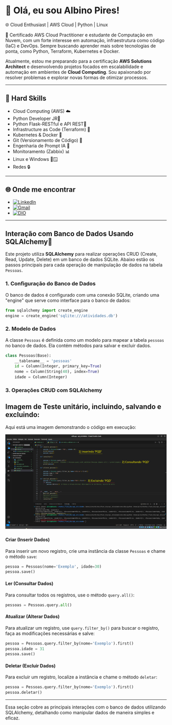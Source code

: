 # 👋 Olá, eu sou Albino Pires!

🌐 Cloud Enthusiast | AWS Cloud | Python | Linux 

🚀 Certificado AWS Cloud Practitioner e estudante de Computação em Nuvem, com um forte interesse em automação, infraestrutura como código (IaC) e DevOps. Sempre buscando aprender mais sobre tecnologias de ponta, como Python, Terraform, Kubernetes e Docker.

Atualmente, estou me preparando para a certificação **AWS Solutions Architect** e desenvolvendo projetos focados em escalabilidade e automação em ambientes de **Cloud Computing**. Sou apaixonado por resolver problemas e explorar novas formas de otimizar processos.

---

## 🚀 Hard Skills

- Cloud Computing (AWS) ☁️
- Python Developer JR🐍
- Python Flask-RESTful e API REST🐍
- Infrastructure as Code (Terraform) 📜
- Kubernetes & Docker 🐳
- Git (Versionamento de Código) 🔧
- Engenharia de Prompt IA 🤖
- Monitoramento (Zabbix) 📊
- Linux e Windows 🐧🪟
- Redes 🔒

---

## 🌐 Onde me encontrar

- [![LinkedIn](https://img.shields.io/badge/LinkedIn-0077B5?style=for-the-badge&logo=linkedin&logoColor=white)](https://www.linkedin.com/in/albino-pires-b188391b3/)
- [![Gmail](https://img.shields.io/badge/Gmail-333333?style=for-the-badge&logo=gmail&logoColor=red)](mailto:albinofp34@gmail.com)
- [![DIO](https://img.shields.io/badge/DIO-30A3DC?style=for-the-badge&logo=data:image/png;base64,iVBORw0KGgoAAAANSUhEUgAAAMgAAADICAMAAACahl6sAAAAKlBMVEUBCQn///8AAADMzMzX19fGxsYxMTHs7OypqanU1NQsLCwzMzNdXV2ampqysrKg2cPMAAAAAXRSTlMAQObYZgAAAP9JREFUeF7t2qEJwiAQRNGZyP9Xzr4W0NBBA8+YkUdm7p+al0FCIiCAQCBBgO+BX8dGZNBjJXyD8UK1y8GAQHBwAAAAAAAAAAAAB8x/wuJ3tnN/C+HYTnZO8LN+SrmU2/klrTG/VqXWQt6SbvmNbclY/TGWaTXc6zxVqXt8lrbGR2xJSfbbVmLVyxrpJlLtc0WW0ayDtvTNeUX2+6iMbUl77DduI/F7lmHMyLdsb+wPZtp45Fxb5l+nMOqMxqSc5PZUl2dG9KM4l9Kmvr67Rs5S8fQwAAAAAElFTkSuQmCC)](https://www.dio.me/users/albinofp34)

---

## Interação com Banco de Dados Usando SQLAlchemy📜

Este projeto utiliza **SQLAlchemy** para realizar operações CRUD (Create, Read, Update, Delete) em um banco de dados SQLite. Abaixo estão os passos principais para cada operação de manipulação de dados na tabela `Pessoas`.

### 1. Configuração do Banco de Dados

O banco de dados é configurado com uma conexão SQLite, criando uma "engine" que serve como interface para o banco de dados:

```python
from sqlalchemy import create_engine
engine = create_engine('sqlite:///atividades.db')
```

### 2. Modelo de Dados

A classe `Pessoas` é definida como um modelo para mapear a tabela `pessoas` no banco de dados. Ela contém métodos para salvar e excluir dados.

```python
class Pessoas(Base):
    __tablename__ = 'pessoas'
    id = Column(Integer, primary_key=True)
    nome = Column(String(40), index=True)
    idade = Column(Integer)
```

### 3. Operações CRUD com SQLAlchemy

## Imagem de Teste unitário, incluindo, salvando e excluindo:

Aqui está uma imagem demonstrando o código em execução:

![funcionamento do projeto](./teste_inclusão&exclusão_sqlalchemy.png)



#### Criar (Inserir Dados)

Para inserir um novo registro, crie uma instância da classe `Pessoas` e chame o método `save`:

```python
pessoa = Pessoas(nome='Exemplo', idade=30)
pessoa.save()
```

#### Ler (Consultar Dados)

Para consultar todos os registros, use o método `query.all()`:

```python
pessoas = Pessoas.query.all()
```

#### Atualizar (Alterar Dados)

Para atualizar um registro, use `query.filter_by()` para buscar o registro, faça as modificações necessárias e salve:

```python
pessoa = Pessoas.query.filter_by(nome='Exemplo').first()
pessoa.idade = 31
pessoa.save()
```

#### Deletar (Excluir Dados)

Para excluir um registro, localize a instância e chame o método `deletar`:

```python
pessoa = Pessoas.query.filter_by(nome='Exemplo').first()
pessoa.deletar()
```

---

Essa seção cobre as principais interações com o banco de dados utilizando SQLAlchemy, detalhando como manipular dados de maneira simples e eficaz.